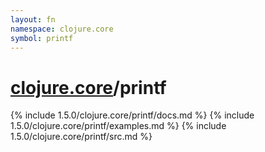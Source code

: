 ```yaml
---
layout: fn
namespace: clojure.core
symbol: printf
---
```


# [clojure.core](../)/printf

{% include 1.5.0/clojure.core/printf/docs.md %}
{% include 1.5.0/clojure.core/printf/examples.md %}
{% include 1.5.0/clojure.core/printf/src.md %}

